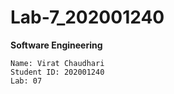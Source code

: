 # Lab-7_202001240

**Software Engineering**

    Name: Virat Chaudhari
    Student ID: 202001240
    Lab: 07
    
